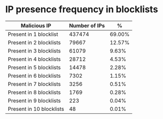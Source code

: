 # IP presence frequency in blocklists
| Malicious IP | Number of IPs | % |
|----|----|----|
| Present in 1 blocklist | 437474 | 69.00% |
| Present in 2 blocklists | 79667 | 12.57% |
| Present in 3 blocklists | 61079 | 9.63% |
| Present in 4 blocklists | 28712 | 4.53% |
| Present in 5 blocklists | 14478 | 2.28% |
| Present in 6 blocklists | 7302 | 1.15% |
| Present in 7 blocklists | 3256 | 0.51% |
| Present in 8 blocklists | 1769 | 0.28% |
| Present in 9 blocklists | 223 | 0.04% |
| Present in 10 blocklists | 48 | 0.01% |
